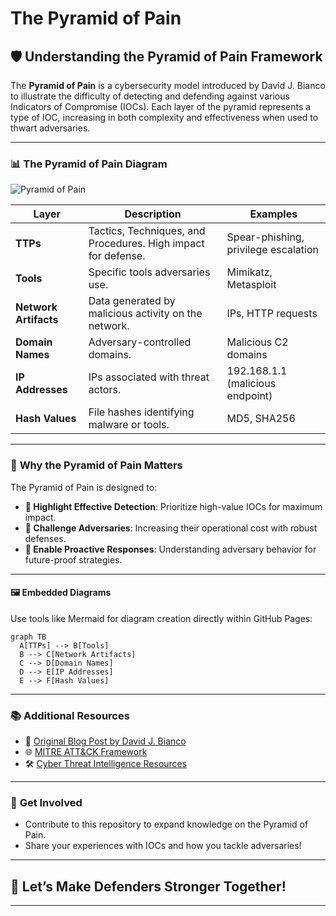 # The Pyramid of Pain

## 🛡️ Understanding the Pyramid of Pain Framework

The **Pyramid of Pain** is a cybersecurity model introduced by David J. Bianco to illustrate the difficulty of detecting and defending against various Indicators of Compromise (IOCs). Each layer of the pyramid represents a type of IOC, increasing in both complexity and effectiveness when used to thwart adversaries.

---

### 📊 **The Pyramid of Pain Diagram**

![Pyramid of Pain](https://www.criticalstart.com/wp-content/uploads/2021/12/0105-CS-Pyramid-Graphic.png)

| **Layer**       | **Description**                                                | **Examples**                          |
|------------------|---------------------------------------------------------------|---------------------------------------|
| **TTPs**        | Tactics, Techniques, and Procedures. High impact for defense. | Spear-phishing, privilege escalation |
| **Tools**       | Specific tools adversaries use.                               | Mimikatz, Metasploit                 |
| **Network Artifacts** | Data generated by malicious activity on the network.         | IPs, HTTP requests                   |
| **Domain Names**| Adversary-controlled domains.                                  | Malicious C2 domains                 |
| **IP Addresses**| IPs associated with threat actors.                             | 192.168.1.1 (malicious endpoint)     |
| **Hash Values** | File hashes identifying malware or tools.                      | MD5, SHA256                          |

---

### 🧩 **Why the Pyramid of Pain Matters**

The Pyramid of Pain is designed to:

- **🎯 Highlight Effective Detection**: Prioritize high-value IOCs for maximum impact.
- **🚀 Challenge Adversaries**: Increasing their operational cost with robust defenses.
- **🧠 Enable Proactive Responses**: Understanding adversary behavior for future-proof strategies.

---

#### 🖼️ Embedded Diagrams

Use tools like Mermaid for diagram creation directly within GitHub Pages:

```mermaid
graph TB
  A[TTPs] --> B[Tools]
  B --> C[Network Artifacts]
  C --> D[Domain Names]
  D --> E[IP Addresses]
  E --> F[Hash Values]
```

---

### 📚 **Additional Resources**

- 📖 [Original Blog Post by David J. Bianco](https://detect-respond.blogspot.com/2013/03/the-pyramid-of-pain.html)
- 🌐 [MITRE ATT&CK Framework](https://attack.mitre.org)
- 🛠️ [Cyber Threat Intelligence Resources](https://cti.link)

---

### 🤝 **Get Involved**

- Contribute to this repository to expand knowledge on the Pyramid of Pain.
- Share your experiences with IOCs and how you tackle adversaries!

---

## 🚀 Let’s Make Defenders Stronger Together!

---

